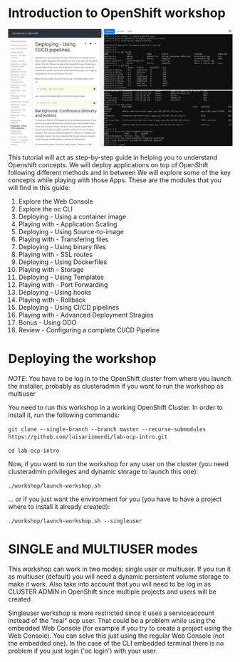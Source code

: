 Introduction to OpenShift workshop
=====================

![Show Workshop](workshop/content/images/show-workshop.png)

This tutorial will act as step-by-step guide in helping you to understand Openshift concepts. We will deploy applications on top of OpenShift following different methods and in between We will explore some of the key concepts while playing with those Apps. These are the modules that you will find in this guide:


<ol>
<li>Explore the Web Console</li>
<li>Explore the oc CLI</li>
<li>Deploying - Using a container image</li>
<li>Playing with - Application Scaling</li>
<li>Deploying - Using Source-to-image </li>
<li>Playing with - Transfering files</li>
<li>Deploying - Using binary files</li>
<li>Playing with - SSL routes</li>
<li>Deploying - Using Dockerfiles</li>
<li>Playing with - Storage</li>
<li>Deploying - Using Templates</li>
<li>Playing with - Port Forwarding </li>
<li>Deploying - Using hooks</li>
<li>Playing with - Rollback</li>
<li>Deploying - Using CI/CD pipelines</li>
<li>Playing with - Advanced Deployment Stragies</li>
<li>Bonus - Using ODO</li>
<li>Review - Configuring a complete CI/CD Pipeline</li>
</ol>



Deploying the workshop
=====================

*NOTE*: You have to be log in to the OpenShift cluster from where you launch the installer, probably as clusteradmin if you want to run the workshop as multiuser

You need to run this workshop in a working OpenShift Cluster. In order to install it, run the following commands:


`git clone --single-branch --branch master --recurse-submodules https://github.com/luisarizmendi/lab-ocp-intro.git`

`cd lab-ocp-intro`


Now, if you want to run the workshop for any user on the cluster (you need clusteradmin privileges and dynamic storage to launch this one):

`./workshop/launch-workshop.sh`

... or if you just want the environment for you (you have to have a project where to install it already created):

`./workshop/launch-workshop.sh --singleuser`





SINGLE and MULTIUSER modes
=====================

This workshop can work in two modes: single user or multiuser. If you run it as multiuser (default) you will need a dynamic persistent volume storage to make it work. Also take into account that you will need to be log in as CLUSTER ADMIN in OpenShift since multiple projects and users will be created

Singleuser workshop is more restricted since it uses a serviceaccount instead of the "real" ocp user. That could be a problem while using the embedded Web Console (for example if you try to create a project using the Web Console). You can solve this just using the regular Web Console (not the embedded one). In the case of the CLI embedded terminal there is no problem if you just login ('oc login') with your user.


